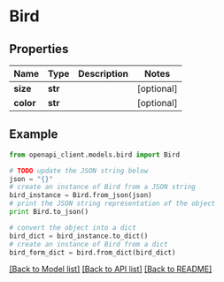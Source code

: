# Bird


## Properties
Name | Type | Description | Notes
------------ | ------------- | ------------- | -------------
**size** | **str** |  | [optional] 
**color** | **str** |  | [optional] 

## Example

```python
from openapi_client.models.bird import Bird

# TODO update the JSON string below
json = "{}"
# create an instance of Bird from a JSON string
bird_instance = Bird.from_json(json)
# print the JSON string representation of the object
print Bird.to_json()

# convert the object into a dict
bird_dict = bird_instance.to_dict()
# create an instance of Bird from a dict
bird_form_dict = bird.from_dict(bird_dict)
```
[[Back to Model list]](../README.md#documentation-for-models) [[Back to API list]](../README.md#documentation-for-api-endpoints) [[Back to README]](../README.md)


